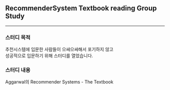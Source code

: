 ## RecommenderSystem Textbook reading Group Study
---
  
### 스터디 목적
  
추천시스템에 입문한 사람들이 으쌰으쌰해서 포기하지 않고  
성공적으로 입문하기 위해 스터디를 열었습니다.  
  
### 스터디 내용  
  
Aggarwal의 Recommender Systems - The Textbook
